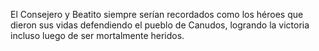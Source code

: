 El Consejero y Beatito siempre serían recordados como los héroes que dieron sus vidas
defendiendo el pueblo de Canudos, logrando la victoria incluso luego de ser mortalmente heridos.
